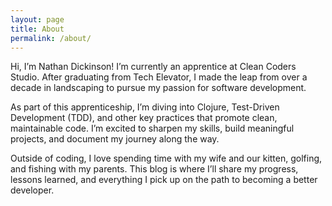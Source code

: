 ```yaml
---
layout: page
title: About
permalink: /about/
---
```


Hi, I’m Nathan Dickinson! I’m currently an apprentice at Clean Coders Studio. After graduating from Tech Elevator, I made the leap from over a decade in landscaping to pursue my passion for software development.

As part of this apprenticeship, I’m diving into Clojure, Test-Driven Development (TDD), and other key practices that promote clean, maintainable code. I’m excited to sharpen my skills, build meaningful projects, and document my journey along the way.

Outside of coding, I love spending time with my wife and our kitten, golfing, and fishing with my parents. This blog is where I’ll share my progress, lessons learned, and everything I pick up on the path to becoming a better developer.
